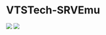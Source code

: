# VTSTech-SRVEmu

<img src="https://i.gyazo.com/3a96cf3bf30ae49f7efa1d6cdc3f1ded.png">
<img src="https://i.gyazo.com/0350a784dfac1e72c3755176653e3e99.png">